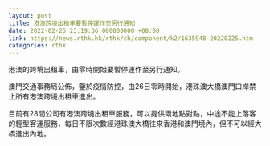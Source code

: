 ```yaml
---
layout: post
title: 港澳跨境出租車要暫停運作至另行通知
date: 2022-02-25 23:19:36.000000000 +08:00
link: https://news.rthk.hk/rthk/ch/component/k2/1635948-20220225.htm
categories: rthk
---
```


港澳的跨境出租車，由零時開始要暫停運作至另行通知。

澳門交通事務局公佈，鑒於疫情防控，由26日零時開始，港珠澳大橋澳門口岸禁止所有港澳跨境出租車進出。

目前有28間公司有港澳跨境出租車服務，可以提供兩地點對點，中途不能上落客的輕型客運服務，每日不限次數經港珠澳大橋往來香港和澳門境內，但不可以經大橋進出內地。
